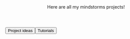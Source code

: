 <html style="font-family:monospace; font-weight:700;">
<header height="400px">
<p1>Here are all my mindstorms projects!</p1>
</header>
<nav height="400px">
<style> .pagebtn{  
</style>
<button onclick = "if (page = 1)let page = 1">Project ideas</button><button onclick="if (page = 1) let page = 3">Tutorials</button>
</nav>
</html>


